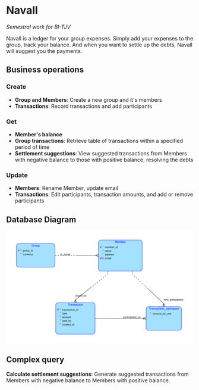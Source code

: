 # Navall
*Semestral work for BI-TJV*

Navall is a ledger for your group expenses. Simply add your expenses to the group, track your balance. And when you want
to settle up the debts, Navall will suggest you the payments.

## Business operations

### Create

- **Group and Members**: Create a new group and it's members
- **Transactions**: Record transactions and add participants

### Get

- **Member's balance**
- **Group transactions**: Retrieve table of transactions within a specified period of time
- **Settlement suggestions**: View suggested transactions from Members with negative balance to those with positive
  balance, resolving the debts

### Update

- **Members**: Rename Member, update email
- **Transactions**: Edit participants, transaction amounts, and add or remove participants

## Database Diagram

![DatabaseScheme](assets/database.png)

## Complex query

**Calculate settlement suggestions**: Generate suggested transactions from Members with negative balance to Members with
positive balance.
